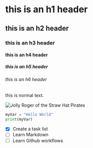 # this is an h1 header
## this is an h2 header
### this is an h3 header
#### this is an h4 header
##### this is an h5 header
###### this is an h6 header

this is normal text.

![Jolly Roger of the Straw Hat Pirates](https://i.pinimg.com/564x/7f/bc/2d/7fbc2d8a6a1283a2ef8bae0586310fc2.jpg)


``` Python
myVar = "Hello World"
print(myVar)
```

- [X] Create a task list
- [ ] Learn Markdown
- [ ] Learn Github workflows
